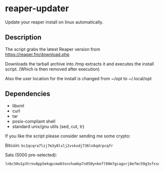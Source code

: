 # reaper-updater
Update your reaper install on linux automatically.

## Description
The script grabs the latest Reaper version from https://reaper.fm/download.php

Downloads the tarball archive into /tmp extracts it and executes the install script. (Which is then removed after execution)

Also the user location for the install is changed from ~/opt to ~/.local/opt
## Dependencies

* libxml
* curl
* tar
* posix-compliant shell
* standard unix/gnu utils (sed, cut, tr)


If you like the script please consider sending me some crypto:


Bitcoin:
`bc1qcqra7lzj7m3y0lxlj2vskxdj736ln6qdrpcqfr`

Sats (5000 pre-selected):
```
lnbc50u1p3trnv8pp5ekqpcma03snchumkp7s050ynkefl99m7gcagxrj8efmc59g3xfssdq6ga5hgjr4vgsygmmwv96xjmmwwvcqzpgxqyz5vqsp5ynfzjq3kdt0ds9y7tdkfkhjjucn3vpjkjxauw5zncuczenfgs24s9qyyssqe00sd8xa3avks2su5p0cqzw0fndn7ezak5mxzw6fucepv68ltmrnhx642y5pj8979wf6z9qrhfwv93earxtpc8d9g8uyc2mazjedktcqw39vrc
```
